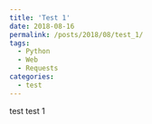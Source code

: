 ```yaml
---
title: 'Test 1'
date: 2018-08-16
permalink: /posts/2018/08/test_1/
tags:
  - Python
  - Web
  - Requests
categories:
  - test
---
```


test test 1